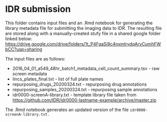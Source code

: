# IDR submission

This folder contains input files and an .Rmd notebook for generating the library metadata file for submitting the imaging data to IDR. The resulting file are stored along with a manually-created stufy file in a shared google folder linked below:
https://drive.google.com/drive/folders/1t_P4FgaSj9c4nxmIrydqArvCumhFWbCC?usp=sharing

The input files are as follows:

* 2016_04_01_a549_48hr_batch1_metadata_cell_count_summary.tsv - raw screen metadata
* lincs_plates_final.txt - list of full plate names
* repurposing_drugs_20200324.txt - repurposing drug annotations
* repurposing_samples_20200324.txt - repurposing sample annotations
* idr0000-screenA-library.txt - template library file taken from https://github.com/IDR/idr0000-lastname-example/archive/master.zip

The .Rmd notebook generates an updated version of the file `idr0000-screenA-library.txt.`